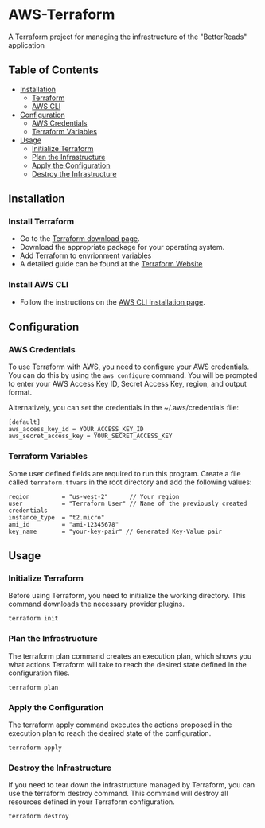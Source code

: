 # AWS-Terraform
A Terraform project for managing the infrastructure of the "BetterReads" application

## Table of Contents

- [Installation](#installation)
  - [Terraform](#install-terraform)
  - [AWS CLI](#install-aws-cli)
- [Configuration](#configuration)
  - [AWS Credentials](#aws-credentials)
  - [Terraform Variables](#terraform-variables)
- [Usage](#usage)
  - [Initialize Terraform](#initialize-terraform)
  - [Plan the Infrastructure](#plan-the-infrastructure)
  - [Apply the Configuration](#apply-the-configuration)
  - [Destroy the Infrastructure](#destroy-the-infrastructure)

## Installation

### Install Terraform
- Go to the [Terraform download page](https://www.terraform.io/downloads.html).
- Download the appropriate package for your operating system.
- Add Terraform to envrionment variables
- A detailed guide can be found at the [Terraform Website](https://developer.hashicorp.com/terraform/tutorials/aws-get-started/install-cli)

### Install AWS CLI
   - Follow the instructions on the [AWS CLI installation page](https://docs.aws.amazon.com/cli/latest/userguide/install-cliv2.html).

## Configuration

### AWS Credentials

To use Terraform with AWS, you need to configure your AWS credentials. You can do this by using the `aws configure` command.
You will be prompted to enter your AWS Access Key ID, Secret Access Key, region, and output format.

Alternatively, you can set the credentials in the ~/.aws/credentials file:
```
[default]
aws_access_key_id = YOUR_ACCESS_KEY_ID
aws_secret_access_key = YOUR_SECRET_ACCESS_KEY
```

### Terraform Variables
Some user defined fields are required to run this program. Create a file called `terraform.tfvars` in the root directory and add the following values:

```
region         = "us-west-2"      // Your region
user           = "Terraform User" // Name of the previously created credentials
instance_type  = "t2.micro"
ami_id         = "ami-12345678"
key_name       = "your-key-pair" // Generated Key-Value pair
```

## Usage
### Initialize Terraform
Before using Terraform, you need to initialize the working directory. This command downloads the necessary provider plugins.
```
terraform init
```
### Plan the Infrastructure
The terraform plan command creates an execution plan, which shows you what actions Terraform will take to reach the desired state defined in the configuration files.
```
terraform plan
```
### Apply the Configuration
The terraform apply command executes the actions proposed in the execution plan to reach the desired state of the configuration.
```
terraform apply
```
### Destroy the Infrastructure
If you need to tear down the infrastructure managed by Terraform, you can use the terraform destroy command. This command will destroy all resources defined in your Terraform configuration.
```
terraform destroy
```